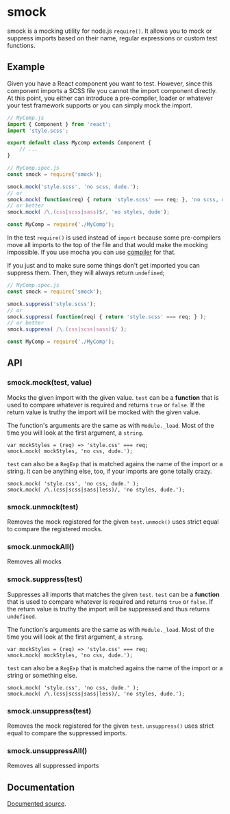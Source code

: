 # smock

smock is a mocking utility for node.js `require()`. It allows you to
mock or suppress imports based on their name, regular expressions or
custom test functions.

## Example

Given you have a React component you want to test. However, since
this component imports a SCSS file you cannot the import component directly.
At this point, you either can introduce a pre-compiler, loader or whatever
your test framework supports or you can simply mock the import.

```jsx
// MyComp.js
import { Component } from 'react';
import 'style.scss';

export default class Mycomp extends Component {
    // ...
}
```

```javascript
// MyComp.spec.js
const smock = require('smock');

smock.mock('style.scss', 'no scss, dude.');
// or
smock.mock( function(req) { return 'style.scss' === req; }, 'no scss, dude');
// or better
smock.mock( /\.(css|scss|sass)$/, 'no styles, dude');

const MyComp = require('./MyComp');
```

In the test `require()` is used instead of `import` because some pre-compilers
move all imports to the top of the file and that would make the mocking impossible.
If you use mocha you can use [compiler](https://mochajs.org/#usage) for that.

If you just and to make sure some things don't get imported you can suppress them.
Then, they will always return `undefined`;

```javascript
// MyComp.spec.js
const smock = require('smock');

smock.suppress('style.scss');
// or
smock.suppress( function(req) { return 'style.scss' === req; } );
// or better
smock.suppress( /\.(css|scss|sass)$/ );

const MyComp = require('./MyComp');
```

## API

### smock.mock(test, value)

Mocks the given import with the given value.
`test` can be a **function** that is used to compare
whatever is required and returns `true` or `false`.
If the return value is truthy the import will be
mocked with the given value.

The function's arguments are the same as with `Module._load`.
Most of the time you will look at the first argument, a `string`.

    var mockStyles = (req) => 'style.css' === req;
    smock.mock( mockStyles, 'no css, dude.');

`test` can also be a `RegExp` that is matched agains the name
of the import or a string. It can be anything else, too, if your
imports are gone totally crazy.

    smock.mock( 'style.css', 'no css, dude.' );
    smock.mock( /\.(css|scss|sass|less)/, 'no styles, dude.');


### smock.unmock(test)

Removes the mock registered for the given `test`.
`unmock()` uses strict equal to compare the registered
mocks.

### smock.unmockAll()

Removes all mocks

### smock.suppress(test)

Suppresses all imports that matches the given `test`.
`test` can be a **function** that is used to compare
whatever is required and returns `true` or `false`.
If the return value is truthy the import will be suppressed
and thus returns `undefined`.

The function's arguments are the same as with `Module._load`.
Most of the time you will look at the first argument, a `string`.

    var mockStyles = (req) => 'style.css' === req;
    smock.mock( mockStyles, 'no css, dude.');

`test` can also be a `RegExp` that is matched agains the name
of the import or a string or something else.

    smock.mock( 'style.css', 'no css, dude.' );
    smock.mock( /\.(css|scss|sass|less)/, 'no styles, dude.');

### smock.unsuppress(test)

Removes the mock registered for the given `test`.
`unsuppress()` uses strict equal to compare the suppressed
imports.

### smock.unsuppressAll()

Removes all suppressed imports

## Documentation

[Documented source](https://dak0rn.github.io/smock/docs).